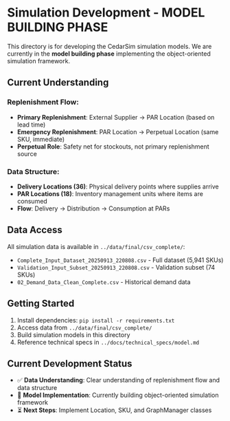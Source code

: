 # Simulation Development - MODEL BUILDING PHASE

This directory is for developing the CedarSim simulation models. We are currently in the **model building phase** implementing the object-oriented simulation framework.

## Current Understanding

### Replenishment Flow:
- **Primary Replenishment**: External Supplier → PAR Location (based on lead time)
- **Emergency Replenishment**: PAR Location → Perpetual Location (same SKU, immediate)
- **Perpetual Role**: Safety net for stockouts, not primary replenishment source

### Data Structure:
- **Delivery Locations (36)**: Physical delivery points where supplies arrive
- **PAR Locations (18)**: Inventory management units where items are consumed
- **Flow**: Delivery → Distribution → Consumption at PARs

## Data Access

All simulation data is available in `../data/final/csv_complete/`:
- `Complete_Input_Dataset_20250913_220808.csv` - Full dataset (5,941 SKUs)
- `Validation_Input_Subset_20250913_220808.csv` - Validation subset (74 SKUs)
- `02_Demand_Data_Clean_Complete.csv` - Historical demand data

## Getting Started

1. Install dependencies: `pip install -r requirements.txt`
2. Access data from `../data/final/csv_complete/`
3. Build simulation models in this directory
4. Reference technical specs in `../docs/technical_specs/model.md`

## Current Development Status

- ✅ **Data Understanding**: Clear understanding of replenishment flow and data structure
- 🚧 **Model Implementation**: Currently building object-oriented simulation framework
- ⏳ **Next Steps**: Implement Location, SKU, and GraphManager classes